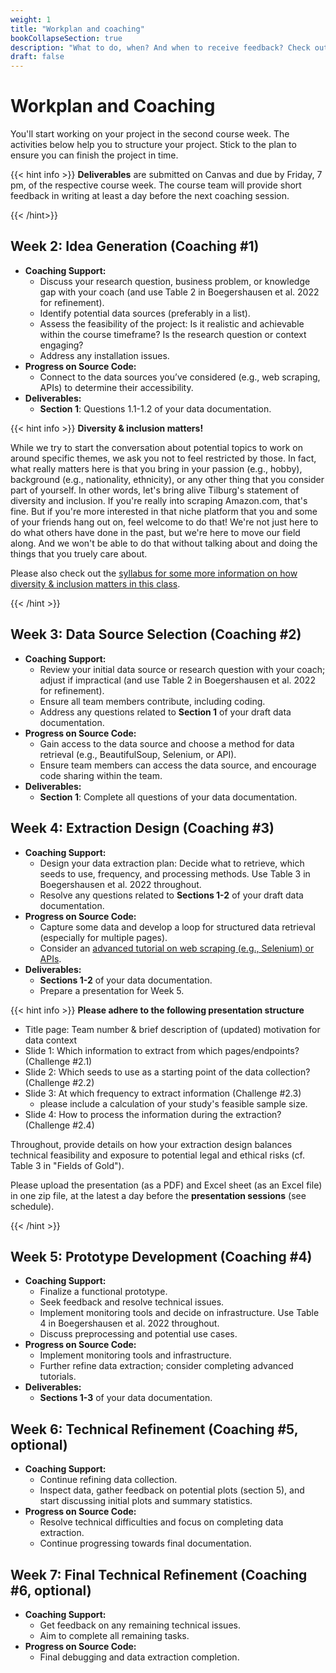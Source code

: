```yaml
---
weight: 1
title: "Workplan and coaching"
bookCollapseSection: true
description: "What to do, when? And when to receive feedback? Check out the workplan!"
draft: false
---
```



# Workplan and Coaching

You'll start working on your project in the second course week. The activities below help you to structure your project. Stick to the plan to ensure you can finish the project in time.

{{< hint info >}}
__Deliverables__ are submitted on Canvas and due by Friday, 7 pm, of the respective course week. The course team will provide short feedback in writing at least a day before the next coaching session.

{{< /hint>}}

## Week 2: Idea Generation (Coaching #1)
- **Coaching Support:**  
  - Discuss your research question, business problem, or knowledge gap with your coach (and use Table 2 in Boegershausen et al. 2022 for refinement).
  - Identify potential data sources (preferably in a list).
  - Assess the feasibility of the project: Is it realistic and achievable within the course timeframe? Is the research question or context engaging?
  - Address any installation issues.
- **Progress on Source Code:**  
  - Connect to the data sources you’ve considered (e.g., web scraping, APIs) to determine their accessibility.
- **Deliverables:**  
  - **Section 1**: Questions 1.1-1.2 of your data documentation.


{{< hint info >}}
__Diversity & inclusion matters!__

While we try to start the conversation about potential topics to work on around specific themes, we ask you not to feel restricted by those. In fact, what really matters here is that you bring in your passion (e.g., hobby), background (e.g., nationality, ethnicity), or any other thing that you consider part of yourself. In other words, let's bring alive Tilburg's statement of diversity and inclusion. If you're really into scraping Amazon.com, that's fine. But if you're more interested in that niche platform that you and some of your friends hang out on, feel welcome to do that! We're not just here to do what others have done in the past, but we're here to move our field along. And we won't be able to do that without talking about and doing the things that you truely care about.

Please also check out the [syllabus for some more information on how diversity & inclusion matters in this class](/docs/course/).

{{< /hint >}}

## Week 3: Data Source Selection (Coaching #2)
- **Coaching Support:**  
  - Review your initial data source or research question with your coach; adjust if impractical (and use Table 2 in Boegershausen et al. 2022 for refinement).
  - Ensure all team members contribute, including coding.
  - Address any questions related to **Section 1** of your draft data documentation.
- **Progress on Source Code:**  
  - Gain access to the data source and choose a method for data retrieval (e.g., BeautifulSoup, Selenium, or API).
  - Ensure team members can access the data source, and encourage code sharing within the team.
- **Deliverables:**  
  - **Section 1**: Complete all questions of your data documentation.

## Week 4: Extraction Design (Coaching #3)
- **Coaching Support:**  
  - Design your data extraction plan: Decide what to retrieve, which seeds to use, frequency, and processing methods. Use Table 3 in Boegershausen et al. 2022 throughout.
  - Resolve any questions related to **Sections 1-2** of your draft data documentation.
- **Progress on Source Code:**  
  - Capture some data and develop a loop for structured data retrieval (especially for multiple pages).
  - Consider an [advanced tutorial on web scraping (e.g., Selenium) or APIs](../resources/tutorials).
- **Deliverables:**  
  - **Sections 1-2** of your data documentation.
  - Prepare a presentation for Week 5.


{{< hint info >}}
__Please adhere to the following presentation structure__
- Title page: Team number & brief description of (updated) motivation for data context
- Slide 1: Which information to extract from which pages/endpoints? (Challenge #2.1)
- Slide 2: Which seeds to use as a starting point of the data collection? (Challenge #2.2)
- Slide 3: At which frequency to extract information (Challenge #2.3)
  - please include a calculation of your study's feasible sample size.
- Slide 4: How to process the information during the extraction? (Challenge #2.4)

Throughout, provide details on how your extraction design balances technical feasibility and exposure to potential legal and ethical risks (cf. Table 3 in "Fields of Gold").

Please upload the presentation (as a PDF) and Excel sheet (as an Excel file) in one zip file, at the latest a day before the __presentation sessions__ (see schedule).

{{< /hint >}}


## Week 5: Prototype Development (Coaching #4)
- **Coaching Support:**  
  - Finalize a functional prototype.
  - Seek feedback and resolve technical issues.
  - Implement monitoring tools and decide on infrastructure. Use Table 4 in Boegershausen et al. 2022 throughout.
  - Discuss preprocessing and potential use cases.
- **Progress on Source Code:**  
  - Implement monitoring tools and infrastructure.
  - Further refine data extraction; consider completing advanced tutorials.
- **Deliverables:**  
  - **Sections 1-3** of your data documentation.

## Week 6: Technical Refinement (Coaching #5, optional)
- **Coaching Support:**  
  - Continue refining data collection.
  - Inspect data, gather feedback on potential plots (section 5), and start discussing initial plots and summary statistics.
- **Progress on Source Code:**  
  - Resolve technical difficulties and focus on completing data extraction.
  - Continue progressing towards final documentation.

## Week 7: Final Technical Refinement (Coaching #6, optional)
- **Coaching Support:**  
  - Get feedback on any remaining technical issues.
  - Aim to complete all remaining tasks.
- **Progress on Source Code:**  
  - Final debugging and data extraction completion.
